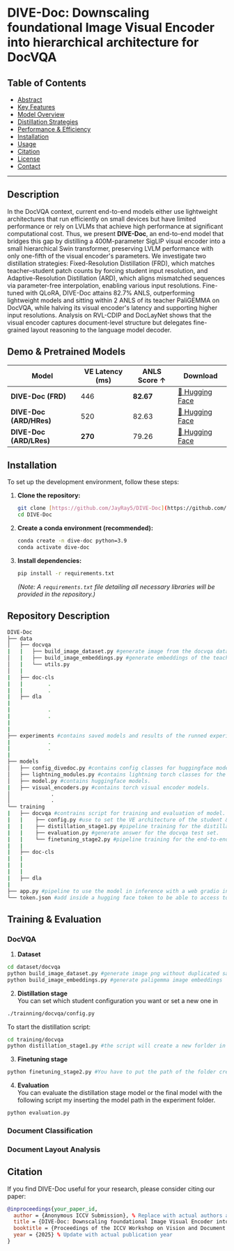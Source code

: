 # DIVE-Doc: Downscaling foundational Image Visual Encoder into hierarchical architecture for DocVQA

## Table of Contents
- [Abstract](#abstract)
- [Key Features](#key-features)
- [Model Overview](#model-overview)
- [Distillation Strategies](#distillation-strategies)
- [Performance & Efficiency](#performance--efficiency)
- [Installation](#installation)
- [Usage](#usage)
- [Citation](#citation)
- [License](#license)
- [Contact](#contact)

---

## Description

In the DocVQA context, current end-to-end models either use lightweight architectures that run efficiently on small devices but have limited performance or rely on LVLMs that achieve high performance at significant computational cost. Thus, we present **DIVE-Doc**, an end-to-end model that bridges this gap by distilling a 400M-parameter SigLIP visual encoder into a small hierarchical Swin transformer, preserving LVLM performance with only one-fifth of the visual encoder's parameters. We investigate two distillation strategies: Fixed-Resolution Distillation (FRD), which matches teacher–student patch counts by forcing student input resolution, and Adaptive-Resolution Distillation (ARD), which aligns mismatched sequences via parameter-free interpolation, enabling various input resolutions. Fine-tuned with QLoRA, DIVE-Doc attains 82.7% ANLS, outperforming lightweight models and sitting within 2 ANLS of its teacher PaliGEMMA on DocVQA, while halving its visual encoder's latency and supporting higher input resolutions. Analysis on RVL-CDIP and DocLayNet shows that the visual encoder captures document-level structure but delegates fine-grained layout reasoning to the language model decoder.

## Demo & Pretrained Models

| Model                    | VE Latency (ms)| ANLS Score ↑ | Download |
|--------------------------|--------------|----------------|-----|
| **DIVE-Doc (FRD)**       | 446     | **82.67**  |   [🤗 Hugging Face](https://huggingface.co)  |
| **DIVE-Doc (ARD/HRes)**  | 520     | 82.63        |  [🤗 Hugging Face](https://huggingface.co)   |
| **DIVE-Doc (ARD/LRes)**  | **270**    | 79.26       |   [🤗 Hugging Face](https://huggingface.co)  |



## Installation

To set up the development environment, follow these steps:

1.  **Clone the repository:**
    ```bash
    git clone [https://github.com/JayRay5/DIVE-Doc](https://github.com/JayRay5/DIVE-Doc)
    cd DIVE-Doc
    ```
2.  **Create a conda environment (recommended):**
    ```bash
    conda create -n dive-doc python=3.9
    conda activate dive-doc
    ```
3.  **Install dependencies:**
    ```bash
    pip install -r requirements.txt
    ```
    *(Note: A `requirements.txt` file detailing all necessary libraries will be provided in the repository.)*
    
## Repository Description
```bash
DIVE-Doc
├── data
│   ├── docvqa
|   |   ├── build_image_dataset.py #generate image from the docvqa dataset without dupplicated samples for the distillation stage.
│   |   ├── build_image_embeddings.py #generate embeddings of the teacher paligemma for the distillation stage.
│   |   └── utils.py       
│   |          
|   ├── doc-cls
|   |        .
|   |        .
|   ├── dla
|      
|            .
|            .
|
|
├── experiments #contains saved models and results of the runned experiments
|            .
|            .
|
├── models 
│   ├── config_divedoc.py #contains config classes for huggingface models.
│   ├── lightning_modules.py #contains lightning torch classes for the distillation stage.
│   ├── model.py #contains huggingface models.
|   ├── visual_encoders.py #contains torch visual encoder models.
│             .
│             .
└── training
|   ├── docvqa #contrains script for training and evaluation of model.
|   |    ├── config.py #use to set the VE architecture of the student & hyperparameters for the distillation stage.
|   |    ├── distillation_stage1.py #pipeline training for the distillation stage.
|   |    ├── evaluation.py #generate answer for the docvqa test set.
|   |    └── finetuning_stage2.py #pipeline training for the end-to-end finetuning stage.
|   |
|   ├── doc-cls
|   |
|   |
|   |
|   ├── dla
|
├── app.py #pipeline to use the model in inference with a web gradio interface
└── token.json #add inside a hugging face token to be able to access to the teacher model from huggingface
```
## Training & Evaluation

### DocVQA
1. **Dataset**
```bash
cd dataset/docvqa
python build_image_dataset.py #generate image png without duplicated samples
python build_image_embeddings.py #generate paligemma image embeddings 
```
2. **Distillation stage** <br>
You can set which student configuration you want or set a new one in
```bash
./trainning/docvqa/config.py
```
To start the distillation script: 
```bash
cd training/docvqa
python distillation_stage1.py #the script will create a new forlder in ./experiments which will contain the weights of this training stage
```
3. **Finetuning stage**
```bash
python finetuning_stage2.py #You have to put the path of the folder create by the distillation pipeline in this script
```
4. **Evaluation** <br>
You can evaluate the distillation stage model or the final model with the following script my inserting the model path in the experiment folder.
```bash
python evaluation.py
```
### Document Classification

### Document Layout Analysis 

## Citation

If you find DIVE-Doc useful for your research, please consider citing our paper:

```bibtex
@inproceedings{your_paper_id,
  author = {Anonymous ICCV Submission}, % Replace with actual authors after blind review
  title = {DIVE-Doc: Downscaling foundational Image Visual Encoder into hierarchical architecture for DocVQA},
  booktitle = {Proceedings of the ICCV Workshop on Vision and Document Intelligence}, % Update with actual workshop name if different
  year = {2025} % Update with actual publication year
}
